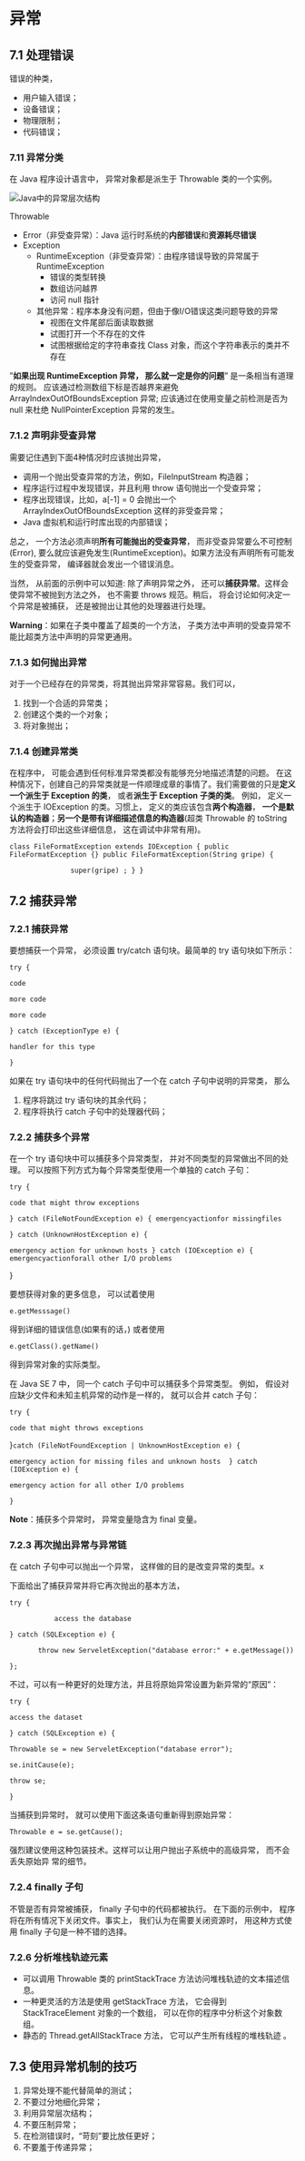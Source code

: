 # 异常

## 7.1 处理错误

错误的种类，

- 用户输入错误；
- 设备错误；
- 物理限制；
- 代码错误；



### 7.11 异常分类

在 Java 程序设计语言中， 异常对象都是派生于 Throwable 类的一个实例。

![Java中的异常层次结构](./images/Java中的异常层次结构.png)

Throwable

- Error（非受查异常）：Java 运行时系统的**内部错误**和**资源耗尽错误**
- Exception
  - RuntimeException（非受查异常）：由程序错误导致的异常属于RuntimeException
    - 错误的类型转换
    - 数组访问越界
    - 访问 null 指针
  - 其他异常：程序本身没有问题，但由于像I/O错误这类问题导致的异常
    - 视图在文件尾部后面读取数据
    - 试图打开一个不存在的文件
    - 试图根据给定的字符串查找 Class 对象，而这个字符串表示的类并不存在

”**如果出现 RuntimeException 异常， 那么就一定是你的问题**” 是一条相当有道理的规则。 应该通过检测数组下标是否越界来避免 ArraylndexOutOfBoundsException 异常; 应该通过在使用变量之前检测是否为 null 来杜绝 NullPointerException 异常的发生。



### 7.1.2 声明非受查异常

需要记住遇到下面4种情况时应该抛出异常，

- 调用一个抛出受查异常的方法，例如，FileInputStream 构造器；
- 程序运行过程中发现错误，并且利用 throw 语句抛出一个受查异常；
- 程序出现错误，比如，a[-1] = 0 会抛出一个 ArrayIndexOutOfBoundsException 这样的非受查异常；
- Java 虚拟机和运行时库出现的内部错误；

总之， 一个方法必须声明**所有可能抛出的受查异常**， 而非受查异常要么不可控制(Error), 要么就应该避免发生(RuntimeException)。如果方法没有声明所有可能发生的受查异常， 编译器就会发出一个错误消息。 

当然， 从前面的示例中可以知道: 除了声明异常之外， 还可以**捕获异常**。这样会使异常不被抛到方法之外， 也不需要 throws 规范。稍后， 将会讨论如何决定一个异常是被捕获， 还是被抛出让其他的处理器进行处理。 

**Warning**：如果在子类中覆盖了超类的一个方法， 子类方法中声明的受查异常不能比超类方法中声明的异常更通用。



### 7.1.3 如何抛出异常

对于一个已经存在的异常类，将其抛出异常非常容易。我们可以，

1. 找到一个合适的异常类；
2. 创建这个类的一个对象；
3. 将对象抛出；



### 7.1.4 创建异常类

在程序中， 可能会遇到任何标准异常类都没有能够充分地描述清楚的问题。 在这种情况下，创建自己的异常类就是一件顺理成章的事情了。我们需要做的只是**定义一个派生于 Exception 的类**， 或者**派生于 Exception 子类的类**。 例如， 定义一个派生于 IOException 的类。习惯上， 定义的类应该包含**两个构造器**， **一个是默认的构造器**；**另一个是带有详细描述信息的构造器**(超类 Throwable 的 toString 方法将会打印出这些详细信息， 这在调试中非常有用)。

`class FileFormatException extends IOException {
	public FileFormatException {}
	public FileFormatException(String gripe) {`

`				super(gripe) ;
	}
}`



## 7.2 捕获异常

### 7.2.1 捕获异常

要想捕获一个异常， 必须设置 try/catch 语句块。最简单的 try 语句块如下所示：

`try {`

`code `

`more code`

`more code`

`} catch (ExceptionType e) {`

`handler for this type`

`}`

如果在 try 语句块中的任何代码抛出了一个在 catch 子句中说明的异常类， 那么

1. 程序将跳过 try 语句块的其余代码；
2. 程序将执行 catch 子句中的处理器代码；



### 7.2.2 捕获多个异常

在一个 try 语句块中可以捕获多个异常类型， 并对不同类型的异常做出不同的处理。 可以按照下列方式为每个异常类型使用一个单独的 catch 子句：

`try {`

`code that might throw exceptions `

`} catch (FileNotFoundException e) {
emergencyactionfor missingfiles `

`} catch (UnknownHostException e) {`

`emergency action for unknown hosts
} catch (IOException e) {
emergencyactionforall other I/O problems`

}

要想获得对象的更多信息， 可以试着使用

`e.getMesssage()`

得到详细的错误信息(如果有的话，) 或者使用

`e.getClass().getName()`

得到异常对象的实际类型。

在 Java SE 7 中， 同一个 catch 子句中可以捕获多个异常类型。 例如， 假设对应缺少文件和未知主机异常的动作是一样的， 就可以合并 catch 子句：

`try {`

`code that might throws exceptions`

}`catch (FileNotFoundException | UnknownHostException e) {`

`emergency action for missing files and unknown hosts 
} catch (IOException e) {`

`emergency action for all other I/O problems`

`}`

**Note**：捕获多个异常时， 异常变量隐含为 final 变量。



### 7.2.3 再次抛出异常与异常链

在 catch 子句中可以抛出一个异常， 这样做的目的是改变异常的类型。x

下面给出了捕获异常并将它再次抛出的基本方法，

`try {`

`			access the database`

`} catch (SQLException e) {`

`		throw new ServeletException("database error:" + e.getMessage())`

`};`

不过，可以有一种更好的处理方法，并且将原始异常设置为新异常的“原因”：

`try {`

`access the dataset`

`} catch (SQLException e) {`

`Throwable se = new ServeletException("database error");`

`se.initCause(e);`

`throw se;`

`}`

当捕获到异常时， 就可以使用下面这条语句重新得到原始异常：

`Throwable e = se.getCause();`

强烈建议使用这种包装技术。这样可以让用户抛出子系统中的高级异常， 而不会丢失原始异
常的细节。



### 7.2.4 finally 子句

不管是否有异常被捕获， finally 子句中的代码都被执行。 在下面的示例中， 程序将在所有情况下关闭文件。事实上， 我们认为在需要关闭资源时， 用这种方式使用 finally 子句是一种不错的选择。



### 7.2.6 分析堆栈轨迹元素

- 可以调用 Throwable 类的 printStackTrace 方法访问堆栈轨迹的文本描述信息。
- 一种更灵活的方法是使用 getStackTrace 方法， 它会得到 StackTraceElement 对象的一个数组， 可以在你的程序中分析这个对象数组。
- 静态的 Thread.getAllStackTrace 方法， 它可以产生所有线程的堆栈轨迹 。



## 7.3 使用异常机制的技巧

1. 异常处理不能代替简单的测试；
2. 不要过分地细化异常；
3. 利用异常层次结构；
4. 不要压制异常；
5. 在检测错误时，“苛刻”要比放任更好；
6. 不要羞于传递异常；







